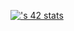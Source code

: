 [![<nal-haki>'s 42 stats](https://badge.mediaplus.ma/<darkblue>/<nal-haki>)](https://github.com/oakoudad/badge42)
